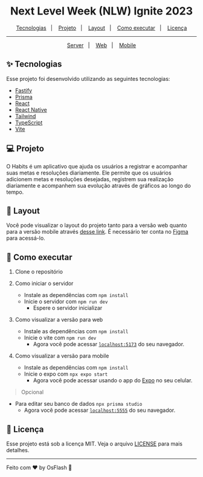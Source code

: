 <h1 align="center">
  Next Level Week (NLW) Ignite 2023
</h1>

<p align="center">
  <a href="#-tecnologias">Tecnologias</a>&nbsp;&nbsp;&nbsp;|&nbsp;&nbsp;&nbsp;
  <a href="#-projeto">Projeto</a>&nbsp;&nbsp;&nbsp;|&nbsp;&nbsp;&nbsp;
  <a href="#-layout">Layout</a>&nbsp;&nbsp;&nbsp;|&nbsp;&nbsp;&nbsp;
  <a href="#-como-executar">Como executar</a>&nbsp;&nbsp;&nbsp;|&nbsp;&nbsp;&nbsp;
  <a href="#-licença">Licença</a>
</p>

---

<p align="center">
  <a href="./server">Server</a>&nbsp;&nbsp;&nbsp;|&nbsp;&nbsp;&nbsp;
  <a href="./web">Web</a>&nbsp;&nbsp;&nbsp;|&nbsp;&nbsp;&nbsp;
  <a href="./mobile">Mobile</a>
</p>

## ✨ Tecnologias

Esse projeto foi desenvolvido utilizando as seguintes tecnologias:

- [Fastify](https://www.fastify.io/)
- [Prisma](https://www.prisma.io/)
- [React](https://reactjs.org)
- [React Native](https://reactnative.dev/)
- [Tailwind](https://tailwindcss.com/)
- [TypeScript](https://www.typescriptlang.org/)
- [Vite](https://vitejs.dev/)

## 💻 Projeto

O Habits é um aplicativo que ajuda os usuários a registrar e acompanhar suas metas e resoluções diariamente. Ele permite que os usuários adicionem metas e resoluções desejadas, registrem sua realização diariamente e acompanhem sua evolução através de gráficos ao longo do tempo.

## 🔖 Layout

Você pode visualizar o layout do projeto tanto para a versão web quanto para a versão mobile através [desse link](https://www.figma.com/community/file/1195326661124171197). É necessário ter conta no [Figma](http://figma.com/) para acessá-lo.

## 🚀 Como executar

1. Clone o repositório

2. Como iniciar o servidor

   - Instale as dependências com `npm install`
   - Inicie o servidor com `npm run dev`
     - Espere o servidor inicializar

3. Como visualizar a versão para web

   - Instale as dependências com `npm install`
   - Inicie o vite com `npm run dev`
     - Agora você pode acessar [`localhost:5173`](http://localhost:5173) do seu navegador.

4. Como visualizar a versão para mobile

   - Instale as dependências com `npm install`
   - Inicie o expo com `npx expo start`
     - Agora você pode acessar usando o app do [Expo](https://expo.dev/client) no seu celular.

> Opcional

- Para editar seu banco de dados `npx prisma studio`
  - Agora você pode acessar [`localhost:5555`](http://localhost:5555) do seu navegador.

## 📄 Licença

Esse projeto está sob a licença MIT. Veja o arquivo [LICENSE](LICENSE.md) para mais detalhes.

---

Feito com ♥️ by OsFlash 🚀
